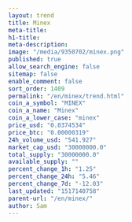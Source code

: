 ```yaml
---
layout: trend
title: Minex
meta-title: 
h1-title: 
meta-description: 
image: "/media/9350702/minex.png"
published: true
allow_search_engine: false
sitemap: false
enable_comment: false
sort_order: 1409
permalink: "/en/minex/trend.html"
coin_a_symbol: "MINEX"
coin_a_name: "Minex"
coin_a_lower_case: "minex"
price_usd: "0.0374534"
price_btc: "0.00000319"
24h_volume_usd: "541.927"
market_cap_usd: "30000000.0"
total_supply: "30000000.0"
available_supply: ""
percent_change_1h: "1.25"
percent_change_24h: "5.46"
percent_change_7d: "-12.03"
last_updated: "1517140758"
parent-url: "/en/minex/"
author: Sam
---
```


